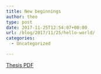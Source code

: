 ```yaml
---
title: New beginnings
author: theo
type: post
date: 2017-11-25T12:54:07+00:00
url: /blog/2017/11/25/hello-world/
categories:
  - Uncategorized

---
```

<a href="http://theo.io/Investigating the Plasmodium invadome using high-throughput reverse genetics.pdf" data-wplink-url-error="true">Thesis PDF</a>